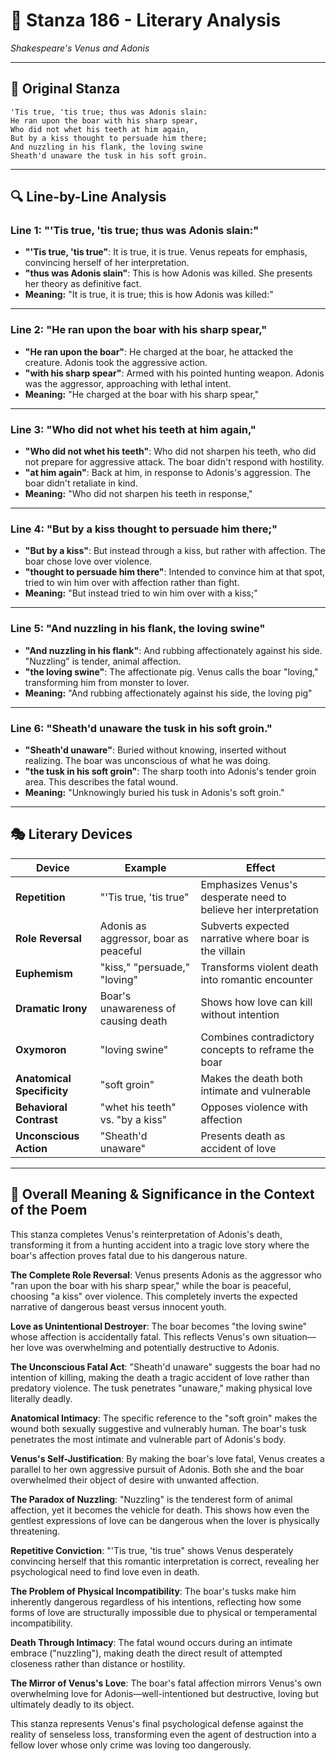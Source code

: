 # 🌹 Stanza 186 - Literary Analysis
*Shakespeare's Venus and Adonis*

---

## 📖 Original Stanza
```
'Tis true, 'tis true; thus was Adonis slain:
He ran upon the boar with his sharp spear,
Who did not whet his teeth at him again,
But by a kiss thought to persuade him there;
And nuzzling in his flank, the loving swine
Sheath'd unaware the tusk in his soft groin.
```

---

## 🔍 Line-by-Line Analysis

### Line 1: "'Tis true, 'tis true; thus was Adonis slain:"
*   **"'Tis true, 'tis true"**: It is true, it is true. Venus repeats for emphasis, convincing herself of her interpretation.
*   **"thus was Adonis slain"**: This is how Adonis was killed. She presents her theory as definitive fact.
*   **Meaning:** "It is true, it is true; this is how Adonis was killed:"

---

### Line 2: "He ran upon the boar with his sharp spear,"
*   **"He ran upon the boar"**: He charged at the boar, he attacked the creature. Adonis took the aggressive action.
*   **"with his sharp spear"**: Armed with his pointed hunting weapon. Adonis was the aggressor, approaching with lethal intent.
*   **Meaning:** "He charged at the boar with his sharp spear,"

---

### Line 3: "Who did not whet his teeth at him again,"
*   **"Who did not whet his teeth"**: Who did not sharpen his teeth, who did not prepare for aggressive attack. The boar didn't respond with hostility.
*   **"at him again"**: Back at him, in response to Adonis's aggression. The boar didn't retaliate in kind.
*   **Meaning:** "Who did not sharpen his teeth in response,"

---

### Line 4: "But by a kiss thought to persuade him there;"
*   **"But by a kiss"**: But instead through a kiss, but rather with affection. The boar chose love over violence.
*   **"thought to persuade him there"**: Intended to convince him at that spot, tried to win him over with affection rather than fight.
*   **Meaning:** "But instead tried to win him over with a kiss;"

---

### Line 5: "And nuzzling in his flank, the loving swine"
*   **"And nuzzling in his flank"**: And rubbing affectionately against his side. "Nuzzling" is tender, animal affection.
*   **"the loving swine"**: The affectionate pig. Venus calls the boar "loving," transforming him from monster to lover.
*   **Meaning:** "And rubbing affectionately against his side, the loving pig"

---

### Line 6: "Sheath'd unaware the tusk in his soft groin."
*   **"Sheath'd unaware"**: Buried without knowing, inserted without realizing. The boar was unconscious of what he was doing.
*   **"the tusk in his soft groin"**: The sharp tooth into Adonis's tender groin area. This describes the fatal wound.
*   **Meaning:** "Unknowingly buried his tusk in Adonis's soft groin."

---

## 🎭 Literary Devices

| Device | Example | Effect |
|--------|---------|--------|
| **Repetition** | "'Tis true, 'tis true" | Emphasizes Venus's desperate need to believe her interpretation |
| **Role Reversal** | Adonis as aggressor, boar as peaceful | Subverts expected narrative where boar is the villain |
| **Euphemism** | "kiss," "persuade," "loving" | Transforms violent death into romantic encounter |
| **Dramatic Irony** | Boar's unawareness of causing death | Shows how love can kill without intention |
| **Oxymoron** | "loving swine" | Combines contradictory concepts to reframe the boar |
| **Anatomical Specificity** | "soft groin" | Makes the death both intimate and vulnerable |
| **Behavioral Contrast** | "whet his teeth" vs. "by a kiss" | Opposes violence with affection |
| **Unconscious Action** | "Sheath'd unaware" | Presents death as accident of love |

---

## 🎯 Overall Meaning & Significance in the Context of the Poem

This stanza completes Venus's reinterpretation of Adonis's death, transforming it from a hunting accident into a tragic love story where the boar's affection proves fatal due to his dangerous nature.

**The Complete Role Reversal**: Venus presents Adonis as the aggressor who "ran upon the boar with his sharp spear," while the boar is peaceful, choosing "a kiss" over violence. This completely inverts the expected narrative of dangerous beast versus innocent youth.

**Love as Unintentional Destroyer**: The boar becomes "the loving swine" whose affection is accidentally fatal. This reflects Venus's own situation—her love was overwhelming and potentially destructive to Adonis.

**The Unconscious Fatal Act**: "Sheath'd unaware" suggests the boar had no intention of killing, making the death a tragic accident of love rather than predatory violence. The tusk penetrates "unaware," making physical love literally deadly.

**Anatomical Intimacy**: The specific reference to the "soft groin" makes the wound both sexually suggestive and vulnerably human. The boar's tusk penetrates the most intimate and vulnerable part of Adonis's body.

**Venus's Self-Justification**: By making the boar's love fatal, Venus creates a parallel to her own aggressive pursuit of Adonis. Both she and the boar overwhelmed their object of desire with unwanted affection.

**The Paradox of Nuzzling**: "Nuzzling" is the tenderest form of animal affection, yet it becomes the vehicle for death. This shows how even the gentlest expressions of love can be dangerous when the lover is physically threatening.

**Repetitive Conviction**: "'Tis true, 'tis true" shows Venus desperately convincing herself that this romantic interpretation is correct, revealing her psychological need to find love even in death.

**The Problem of Physical Incompatibility**: The boar's tusks make him inherently dangerous regardless of his intentions, reflecting how some forms of love are structurally impossible due to physical or temperamental incompatibility.

**Death Through Intimacy**: The fatal wound occurs during an intimate embrace ("nuzzling"), making death the direct result of attempted closeness rather than distance or hostility.

**The Mirror of Venus's Love**: The boar's fatal affection mirrors Venus's own overwhelming love for Adonis—well-intentioned but destructive, loving but ultimately deadly to its object.

This stanza represents Venus's final psychological defense against the reality of senseless loss, transforming even the agent of destruction into a fellow lover whose only crime was loving too dangerously.



